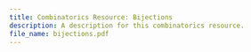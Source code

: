 ```yaml
---
title: Combinatorics Resource: Bijections
description: A description for this combinatorics resource.
file_name: bijections.pdf
---
```


